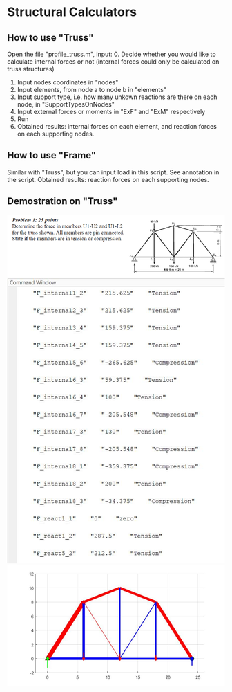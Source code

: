 # Structural Calculators

## How to use "Truss"
Open the file "profile_truss.m", input:
0. Decide whether you would like to calculate internal forces or not (internal forces could only be calculated on truss structures)
1. Input nodes coordinates in "nodes"
2. Input elements, from node a to node b in "elements"
3. Input support type, i.e. how many unkown reactions are there on each node, in "SupportTypesOnNodes"
4. Input external forces or moments in "ExF" and "ExM" respectively
5. Run
6. Obtained results: internal forces on each element, and reaction forces on each supporting nodes.

## How to use "Frame"
Similar with "Truss", but you can input load in this script. See annotation in the script.
Obtained results: reaction forces on each supporting nodes.

## Demostration on "Truss"
![image](demo_problem.png)
![image](demo_problem_result.jpg)
![image](demo_problem_result_figure.jpg)
